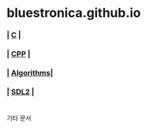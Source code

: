 # bluestronica.github.io


### | [C](https://bluestronica.github.io/)         | 
### | [CPP](https://bluestronica.github.io/CPP/)   |
### | [Algorithms](https://bluestronica.github.io/)|
### | [SDL2](https://bluestronica.github.io/)      |


#

기타 문서
